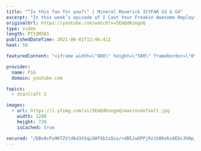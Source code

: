 ```yaml
---
title: "“Is this fun for you?\" | Mineral Maverick ICYFAR G3 & G4"
excerpt: "In this week’s episode of I Cast Your Freakin Awesome Replays (ICYFAR) players sent in their replays where they “only mined from one gas”.  CURRENT ICYFAR CHALLANGE: Fanatical Fanboy - Type \"I'm a Boxer fan\" in chat at the start of the game and then use your strategy inspired by that player. You can"
originalUrl: https://youtube.com/watch?v=5EmQdKzegoQ
type: video
length: PT33M38S
publishedDateTime: 2021-06-01T12:46:41Z
heat: 50

featuredContent: "<iframe width=\"800\" height=\"500\" frameborder=\"0\" src=\"https://www.youtube.com/embed/5EmQdKzegoQ\" allow=\"accelerometer; autoplay; encrypted-media; gyroscope; picture-in-picture\" allowfullscreen></iframe>"

provider:
  name: PiG
  domain: youtube.com

topics:
  - StarCraft 2

images:
  - url: https://i.ytimg.com/vi/5EmQdKzegoQ/maxresdefault.jpg
    width: 1280
    height: 720
    isCached: true

secured: "/DBo8cPo9KTZVtd6d3XSqLGWfSb1zQio/+dB5JwOPPjRzih8Kekz6EOc3hNpjz14kxoCNCqqnfhpHJfw7CViF1V2h3IRYOxs3RzmuyICRLL4h1WXCYk1MqNGxSI5J+XkFrAbDBgw0ZLKy/gfDXYJu9LhK2Un/iK6gEg2tq2tpSvOmNxr9WjpN9HFGxLvDR/lrhKnkC8hqjiEGZ5JLj0JTQHYt6cFcUrjWoZpbi11krl0fGI7YmuptnfbuhERnV3EJuRHS6oprAyty8YzOrML8Mh3JmFEmYpRn2h7SwsuLvBI6k0adXO1AQB+kwG8Qd8YqjEwN9cYjS52UdifJ81espq9BQk7VgHZt9U/NRVOb12nSnZxHZpgIA1YAiKF92/9D/GjAO7aqQjrFrW5+hvcdtSZ3AYYy10fdZ1uMKJq6+Y=;e4xE/gmDp3cG75YewZy78g=="
---
```


